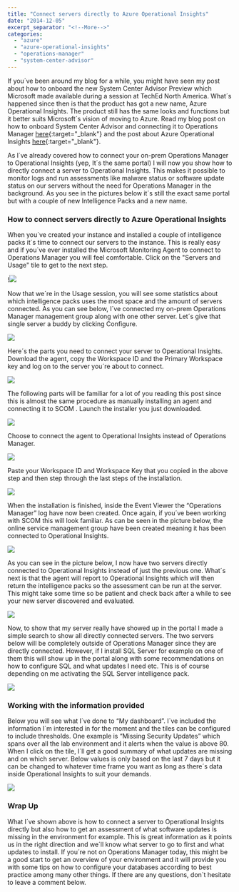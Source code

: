 ```yaml
---
title: "Connect servers directly to Azure Operational Insights"
date: "2014-12-05"
excerpt_separator: "<!--More-->"
categories: 
  - "azure"
  - "azure-operational-insights"
  - "operations-manager"
  - "system-center-advisor"
---
```


If you´ve been around my blog for a while, you might have seen my post about how to onboard the new System Center Advisor Preview which Microsoft made available during a session at TechEd North America. What´s happened since then is that the product has got a new name, Azure Operational Insights. The product still has the same looks and functions but it better suits Microsoft´s vision of moving to Azure. Read my blog post on how to onboard System Center Advisor and connecting it to Operations Manager [here](http://www.viridisit.se/managing-system-center-opsmgr/set-new-system-center-advisor-preview/){:target="_blank"} and the post about Azure Operational Insights [here](http://www.viridisit.se/managing-system-center-opsmgr/advisor-now-azure-operational-insights/){:target="_blank"}.
<!--More-->
As I´ve already covered how to connect your on-prem Operations Manager to Operational Insights (yep, It´s the same portal) I will now you show how to directly connect a server to Operational Insights. This makes it possible to monitor logs and run assessments like malware status or software update status on our servers without the need for Operations Manager in the background. As you see in the pictures below it´s still the exact same portal but with a couple of new Intelligence Packs and a new name.

### **How to connect servers directly to Azure Operational Insights**

When you´ve created your instance and installed a couple of intelligence packs it´s time to connect our servers to the instance. This is really easy and if you´ve ever installed the Microsoft Monitoring Agent to connect to Operations Manager you will feel comfortable. Click on the "Servers and Usage" tile to get to the next step.

!![](https://blog.orneling.se/assets/images/2014/12/01.jpg)

Now that we´re in the Usage session, you will see some statistics about which intelligence packs uses the most space and the amount of servers connected. As you can see below, I´ve connected my on-prem Operations Manager management group along with one other server. Let´s give that single server a buddy by clicking Configure.

![](https://blog.orneling.se/assets/images/2014/12/02.jpg)

Here´s the parts you need to connect your server to Operational Insights. Download the agent, copy the Workspace ID and the Primary Workspace key and log on to the server you´re about to connect.

![](https://blog.orneling.se/assets/images/2014/12/03.jpg)

The following parts will be familiar for a lot of you reading this post since this is almost the same procedure as manually installing an agent and connecting it to SCOM . Launch the installer you just downloaded.

![](https://blog.orneling.se/assets/images/2014/12/04.jpg)

Choose to connect the agent to Operational Insights instead of Operations Manager.

![](https://blog.orneling.se/assets/images/2014/12/05.jpg)

Paste your Workspace ID and Workspace Key that you copied in the above step and then step through the last steps of the installation.

![](https://blog.orneling.se/assets/images/2014/12/06.jpg)

When the installation is finished, inside the Event Viewer the “Operations Manager” log have now been created. Once again, if you´ve been working with SCOM this will look familiar. As can be seen in the picture below, the online service management group have been created meaning it has been connected to Operational Insights.

![](https://blog.orneling.se/assets/images/2014/12/07.jpg)

As you can see in the picture below, I now have two servers directly connected to Operational Insights instead of just the previous one. What´s next is that the agent will report to Operational Insights which will then return the intelligence packs so the assessment can be run at the server. This might take some time so be patient and check back after a while to see your new server discovered and evaluated.

![](https://blog.orneling.se/assets/images/2014/12/08.jpg)

Now, to show that my server really have showed up in the portal I made a simple search to show all directly connected servers. The two servers below will be completely outside of Operations Manager since they are directly connected. However, if I install SQL Server for example on one of them this will show up in the portal along with some recommendations on how to configure SQL and what updates I need etc. This is of course depending on me activating the SQL Server intelligence pack.

![](https://blog.orneling.se/assets/images/2014/12/09.jpg)

### **Working with the information provided**

Below you will see what I´ve done to “My dashboard”. I´ve included the information I´m interested in for the moment and the tiles can be configured to include thresholds. One example is “Missing Security Updates” which spans over all the lab environment and it alerts when the value is above 80. When I click on the tile, I´ll get a good summary of what updates are missing and on which server. Below values is only based on the last 7 days but it can be changed to whatever time frame you want as long as there´s data inside Operational Insights to suit your demands.

![](https://blog.orneling.se/assets/images/2014/12/10.jpg)

### **Wrap Up**

What I´ve shown above is how to connect a server to Operational Insights directly but also how to get an assessment of what software updates is missing in the environment for example. This is great information as it points us in the right direction and we´ll know what server to go to first and what updates to install. If you´re not on Operations Manager today, this might be a good start to get an overview of your environment and it will provide you with some tips on how to configure your databases according to best practice among many other things. If there are any questions, don´t hesitate to leave a comment below.
